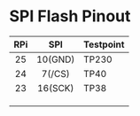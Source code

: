 # SPI Flash Pinout

| RPi |   SPI   | Testpoint |
|:---:|:-------:|-----------|
|  25 | 10(GND) | TP230     |
|  24 |  7(/CS) | TP40      |
|  23 | 16(SCK) | TP38      |
|     |         |           |
|     |         |           |
|     |         |           |